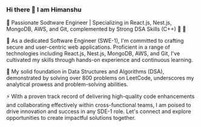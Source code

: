 ### Hi there 👋 I am Himanshu

🌟 Passionate Sodtware Engineer | Specializing in React.js, Nest.js, MongoDB, AWS, and Git, complemented by Strong DSA Skills (C++) 🚀 🚀

🔭 As a dedicated Software Engineer (SWE-1), I'm committed to crafting secure and user-centric web applications. Proficient in a range of technologies including React.js, Nest.js,   MongoDB, AWS, and Git, I've cultivated my skills through hands-on experience and continuous learning. 

🌱 My solid foundation in Data Structures and Algorithms (DSA), demonstrated by solving over 800 problems on LeetCode, underscores my analytical prowess and problem-solving abilities.

⚡ With a proven track record of delivering high-quality code enhancements and collaborating effectively within cross-functional teams, I am poised to drive innovation and success in any SDE-1 role. Let's connect and explore opportunities to create impactful solutions together.

<!--
**astroboyhimanshu/astroboyhimanshu** is a ✨ _special_ ✨ repository because its `README.md` (this file) appears on your GitHub profile.

Here are some ideas to get you started:

- 🔭 I’m currently working on ...
- 🌱 I’m currently learning ...
- 👯 I’m looking to collaborate on ...
- 🤔 I’m looking for help with ...
- 💬 Ask me about ...
- 📫 How to reach me: ...
- 😄 Pronouns: ...
- ⚡ Fun fact: ...
-->

